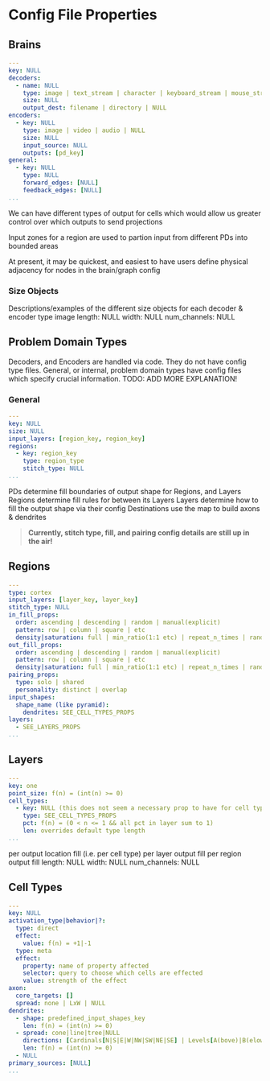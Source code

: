 # Config File Properties

## Brains

```yaml
---
key: NULL
decoders:
  - name: NULL
    type: image | text_stream | character | keyboard_stream | mouse_stream | NULL
    size: NULL
    output_dest: filename | directory | NULL
encoders:
  - key: NULL
    type: image | video | audio | NULL
    size: NULL
    input_source: NULL
    outputs: [pd_key]
general:
  - key: NULL
    type: NULL
    forward_edges: [NULL]
    feedback_edges: [NULL]
...
```

We can have different types of output for cells which would allow us greater control over which outputs to send projections

Input zones for a region are used to partion input from different PDs into bounded areas

At present, it may be quickest, and easiest to have users define physical adjacency for nodes in the brain/graph config

### Size Objects

Descriptions/examples of the different size objects for each decoder & encoder type
image
length: NULL
width: NULL
num_channels: NULL

## Problem Domain Types

Decoders, and Encoders are handled via code. They do not have config type files. General, or internal, problem domain types have config files which specify crucial information. TODO: ADD MORE EXPLANATION!

### General

```yaml
---
key: NULL
size: NULL
input_layers: [region_key, region_key]
regions:
  - key: region_key
    type: region_type
    stitch_type: NULL
...
```

PDs determine fill boundaries of output shape for Regions, and Layers
Regions determine fill rules for between its Layers
Layers determine how to fill the output shape via their config
Destinations use the map to build axons & dendrites

> **Currently, stitch type, fill, and pairing config details are still up in the air!**

## Regions

```yaml
---
type: cortex
input_layers: [layer_key, layer_key]
stitch_type: NULL
in_fill_props:
  order: ascending | descending | random | manual(explicit)
  pattern: row | column | square | etc
  density|saturation: full | min_ratio(1:1 etc) | repeat_n_times | random
out_fill_props:
  order: ascending | descending | random | manual(explicit)
  pattern: row | column | square | etc
  density|saturation: full | min_ratio(1:1 etc) | repeat_n_times | random
pairing_props:
  type: solo | shared
  personality: distinct | overlap
input_shapes:
  shape_name (like pyramid):
    dendrites: SEE_CELL_TYPES_PROPS
layers:
  - SEE_LAYERS_PROPS
...
```

## Layers

```yaml
---
key: one
point_size: f(n) = (int(n) >= 0)
cell_types:
  - key: NULL (this does not seem a necessary prop to have for cell types in a layer)
    type: SEE_CELL_TYPES_PROPS
    pct: f(n) = (0 < n <= 1 && all pct in layer sum to 1)
    len: overrides default type length
...
```

per output location fill (i.e. per cell type)
per layer output fill
per region output fill
      length: NULL
      width: NULL
      num_channels: NULL

## Cell Types

```yaml
---
key: NULL
activation_type|behavior|?:
  type: direct
  effect:
    value: f(n) = +1|-1
  type: meta
  effect:
    property: name of property affected
    selector: query to choose which cells are effected
    value: strength of the effect
axon:
  core_targets: []
  spread: none | LxW | NULL
dendrites:
  - shape: predefined_input_shapes_key
    len: f(n) = (int(n) >= 0)
  - spread: cone|line|tree|NULL
    directions: [Cardinals[N|S|E|W|NW|SW|NE|SE] | Levels[A(bove)|B(elow)] | Combos[AxCardinal|BxCardinal] | R(epeat)]
    len: f(n) = (int(n) >= 0)
  - NULL
primary_sources: [NULL]
...
```